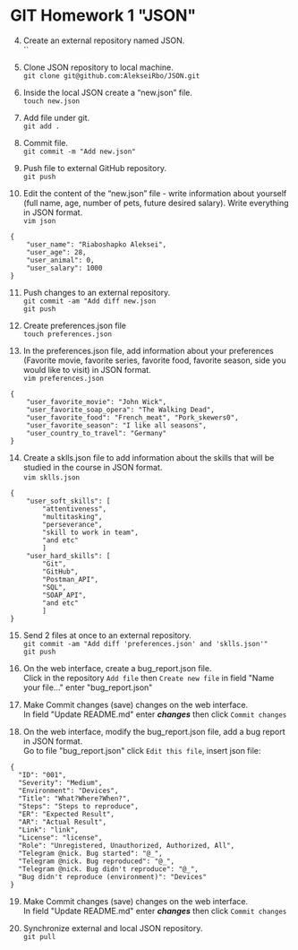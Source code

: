 # GIT Homework 1 "JSON"

4. Create an external repository named JSON.  
`` 

5. Clone JSON repository to local machine.  
`git clone git@github.com:AlekseiRbo/JSON.git` 

6. Inside the local JSON create a “new.json” file.  
`touch new.json`

7. Add file under git.  
`git add .`

8. Commit file.  
`git commit -m "Add new.json"`

9. Push file to external GitHub repository.  
`git push`  

10. Edit the content of the “new.json” file - write information about yourself (full name, age, number of pets, future desired salary). Write everything in JSON format.  
`vim json`  
```
{
	"user_name": "Riaboshapko Aleksei",
	"user_age": 28,
	"user_animal": 0,
	"user_salary": 1000
} 
```
11. Push changes to an external repository.  
`git commit -am "Add diff new.json`  
`git push`  

12. Create preferences.json file  
`touch preferences.json`  

13. In the preferences.json file, add information about your preferences (Favorite movie, favorite series, favorite food, favorite season, side you would like to visit) in JSON format.  
`vim preferences.json`  
```
{
	"user_favorite_movie": "John Wick",
	"user_favorite_soap_opera": "The Walking Dead",
	"user_favorite_food": "French_meat", "Pork_skewers0",
	"user_favorite_season": "I like all seasons",
	"user_country_to_travel": "Germany"
}
```  

14. Create a sklls.json file to add information about the skills that will be studied in the course in JSON format.  
`vim sklls.json`  
```
{
	"user_soft_skills": [
		"attentiveness", 
		"multitasking", 
		"perseverance", 
		"skill to work in team",
		"and etc"
		]
	"user_hard_skills": [
		"Git", 
		"GitHub", 
		"Postman_API", 
		"SQL", 
		"SOAP_API", 
		"and etc"
		]
}
```  

15.  Send 2 files at once to an external repository.  
`git commit -am "Add diff 'preferences.json' and 'sklls.json'"`  
`git push`  

16. On the web interface, create a bug_report.json file.  
Click in the repository `Add file` then `Create new file` in field "Name your file..." enter "bug_report.json"  

17. Make Commit changes (save) changes on the web interface.  
In field "Update README.md" enter ***changes*** then click `Commit changes`  

18. On the web interface, modify the bug_report.json file, add a bug report in JSON format.  
Go to file "bug_report.json" click `Edit this file`, insert json file:  
```
{
  "ID": "001",
  "Severity": "Medium",
  "Environment": "Devices",
  "Title": "What?Where?When?",
  "Steps": "Steps to reproduce",
  "ER": "Expected Result",
  "AR": "Actual Result",
  "Link": "link",
  "License": "license",
  "Role": "Unregistered, Unauthorized, Authorized, All",
  "Telegram @nick. Bug started": "@_",
  "Telegram @nick. Bug reproduced": "@_",
  "Telegram @nick. Bug didn't reproduce": "@_",
  "Bug didn't reproduce (environment)": "Devices"
}
```

19. Make Commit changes (save) changes on the web interface.  
In field "Update README.md" enter ***changes*** then click `Commit changes`  

20. Synchronize external and local JSON repository.  
`git pull`  
